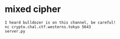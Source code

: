 # mixed cipher
```
I heard bulldozer is on this channel, be careful!
nc crypto.chal.ctf.westerns.tokyo 5643
server.py
```